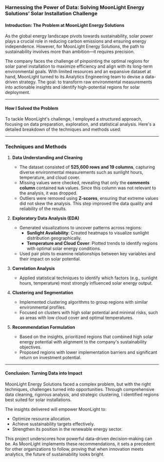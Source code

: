### **Harnessing the Power of Data: Solving MoonLight Energy Solutions’ Solar Installation Challenge**

#### **Introduction: The Problem at MoonLight Energy Solutions**  
As the global energy landscape pivots towards sustainability, solar power plays a crucial role in reducing carbon emissions and ensuring energy independence. However, for MoonLight Energy Solutions, the path to sustainability involves more than ambition—it requires precision.  

The company faces the challenge of pinpointing the optimal regions for solar panel installation to maximize efficiency and align with its long-term environmental goals. With limited resources and an expansive dataset at hand, MoonLight turned to its Analytics Engineering team to devise a data-driven strategy. The goal: to transform raw environmental measurements into actionable insights and identify high-potential regions for solar deployment.

---

#### **How I Solved the Problem**  

To tackle MoonLight's challenge, I employed a structured approach, focusing on data preparation, exploration, and statistical analysis. Here's a detailed breakdown of the techniques and methods used:

---

### **Techniques and Methods**  

1. **Data Understanding and Cleaning**  
   - The dataset consisted of **525,600 rows and 19 columns**, capturing diverse environmental measurements such as sunlight hours, temperature, and cloud cover.  
   - Missing values were checked, revealing that only the **comments column** contained `NaN` values. Since this column was not relevant to the analysis, it was dropped.  
   - Outliers were removed using **Z-scores**, ensuring that extreme values did not skew the analysis. This step improved the data quality and reliability of the results.

2. **Exploratory Data Analysis (EDA)**  
   - Generated visualizations to uncover patterns across regions:  
     - **Sunlight Availability**: Created heatmaps to visualize sunlight distribution geographically.  
     - **Temperature and Cloud Cover**: Plotted trends to identify regions with optimal solar energy conditions.  
   - Used pair plots to examine relationships between key variables and their impact on solar potential.  

3. **Correlation Analysis**  
   - Applied statistical techniques to identify which factors (e.g., sunlight hours, temperature) most strongly influenced solar energy output.  

4. **Clustering and Segmentation**  
   - Implemented clustering algorithms to group regions with similar environmental profiles.  
   - Focused on clusters with high solar potential and minimal risks, such as areas with low cloud cover and optimal temperatures.

5. **Recommendation Formulation**  
   - Based on the insights, prioritized regions that combined high solar energy potential with alignment to the company's sustainability objectives.  
   - Proposed regions with lower implementation barriers and significant return on investment potential.

---

#### **Conclusion: Turning Data into Impact**  
MoonLight Energy Solutions faced a complex problem, but with the right techniques, challenges turned into opportunities. Through comprehensive data cleaning, rigorous analysis, and strategic clustering, I identified regions best suited for solar installations.  

The insights delivered will empower MoonLight to:  
- Optimize resource allocation.  
- Achieve sustainability targets effectively.  
- Strengthen its position in the renewable energy sector.  

This project underscores how powerful data-driven decision-making can be. As MoonLight implements these recommendations, it sets a precedent for other organizations to follow, proving that when innovation meets analytics, the future of sustainability looks bright.
